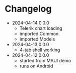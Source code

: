 # Changelog

- 2024-04-14 0.0.0
    - Telerik chart loading
    - imported Common
    - imported Models
- 2024-04-13 0.0.0
    - 4-tab shell working
- 2024-04-12 0.0.0
    - started from MAUI demo
    - runs on Android
